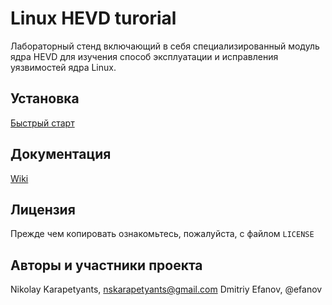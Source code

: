 # Linux HEVD  turorial

Лабораторный стенд включающий в себя специализированный модуль ядра HEVD для изучения способ эксплуатации и исправления уязвимостей ядра Linux.

## Установка

[Быстрый старт](https://nskarapetyants.gitbook.io/linux-hevd-tutorial/laboratornyi-stend/rukovodstvo-po-ustanovke-i-nastroike) 

## Документация

[Wiki ](https://nskarapetyants.gitbook.io/linux-hevd-tutorial/)

## Лицензия 

Прежде чем копировать ознакомьтесь, пожалуйста, с файлом `LICENSE`

## Авторы и участники проекта

Nikolay Karapetyants, nskarapetyants@gmail.com
Dmitriy Efanov, @efanov
